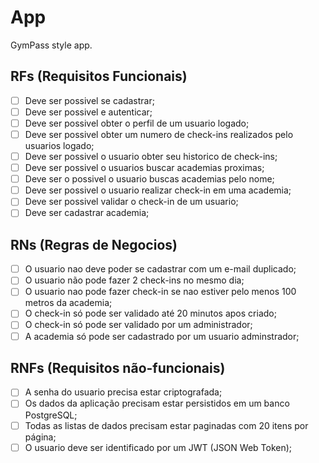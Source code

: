 # App

GymPass style app.

## RFs (Requisitos Funcionais)

- [ ] Deve ser possivel se cadastrar;
- [ ] Deve ser possivel e autenticar;
- [ ] Deve ser possivel obter o perfil de um usuario logado;
- [ ] Deve ser possivel obter um numero de check-ins realizados pelo usuarios logado;
- [ ] Deve ser possivel o usuario obter seu historico de check-ins;
- [ ] Deve ser possivel o usuarios buscar academias proximas;
- [ ] Deve ser o possivel o usuario buscas academias pelo nome;
- [ ] Deve ser possivel o usuario realizar check-in em uma academia;
- [ ] Deve ser possivel validar o check-in de um usuario;
- [ ] Deve ser cadastrar academia;

## RNs (Regras de Negocios)

- [ ] O usuario nao deve poder se cadastrar com um e-mail duplicado;
- [ ] O usuario não pode fazer 2 check-ins no mesmo dia;
- [ ] O usuario nao pode fazer check-in se nao estiver pelo menos 100 metros da academia;
- [ ] O check-in só pode ser validado até 20 minutos apos criado;
- [ ] O check-in só pode ser validado por um administrador;
- [ ] A academia só pode ser cadastrado por um usuario adminstrador;

## RNFs (Requisitos não-funcionais)

- [ ] A senha do usuario precisa estar criptografada;
- [ ] Os dados da aplicação precisam estar persistidos em um banco PostgreSQL;
- [ ] Todas as listas de dados precisam estar paginadas com 20 itens por página;
- [ ] O usuario deve ser identificado por um JWT (JSON Web Token);
